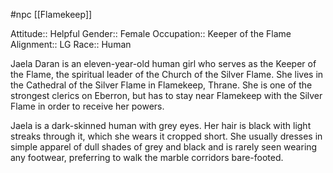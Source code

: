  #npc [[Flamekeep]]

Attitude:: Helpful
Gender:: Female
Occupation:: Keeper of the Flame
Alignment:: LG
Race:: Human

Jaela Daran is an eleven-year-old human girl who serves as the Keeper of the Flame, the spiritual leader of the Church of the Silver Flame. She lives in the Cathedral of the Silver Flame in Flamekeep, Thrane. She is one of the strongest clerics on Eberron, but has to stay near Flamekeep with the Silver Flame in order to receive her powers.

Jaela is a dark-skinned human with grey eyes. Her hair is black with light streaks through it, which she wears it cropped short. She usually dresses in simple apparel of dull shades of grey and black and is rarely seen wearing any footwear, preferring to walk the marble corridors bare-footed.
